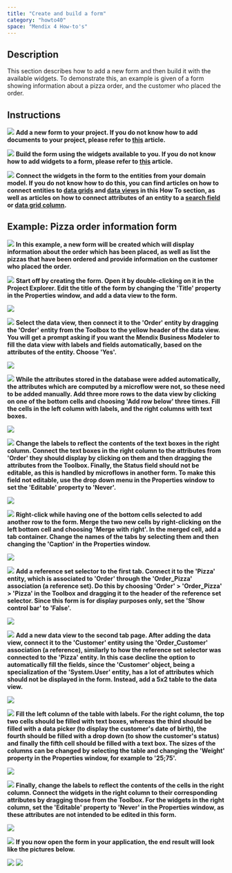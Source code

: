 ```yaml
---
title: "Create and build a form"
category: "howto40"
space: "Mendix 4 How-to's"
---
```

## Description

This section describes how to add a new form and then build it with the available widgets. To demonstrate this, an example is given of a form showing information about a pizza order, and the customer who placed the order.

## Instructions

![](attachments/819203/917932.png) **Add a new form to your project. If you do not know how to add documents to your project, please refer to [this](add-documents-to-a-module) article.**

![](attachments/819203/917932.png) **Build the form using the widgets available to you. If you do not know how to add widgets to a form, please refer to [this](Add+a+widget+to+a+form) article.**

![](attachments/819203/917932.png) **Connect the widgets in the form to the entities from your domain model. If you do not know how to do this, you can find articles on how to connect entities to [data grids](connect-an-entity-to-a-data-grid) and [data views](connect-an-entity-to-a-data-view) in this How To section, as well as articles on how to connect attributes of an entity to a [search field](connect-an-attribute-to-a-search-field) or [data grid column](connect-an-attribute-to-a-column).**

## Example: Pizza order information form

![](attachments/819203/917932.png) **In this example, a new form will be created which will display information about the order which has been placed, as well as list the pizzas that have been ordered and provide information on the customer who placed the order.**

![](attachments/819203/917932.png) **Start off by creating the form. Open it by double-clicking on it in the Project Explorer. Edit the title of the form by changing the 'Title' property in the Properties window, and add a data view to the form.**

![](attachments/2621494/2752740.png)

![](attachments/819203/917932.png) **Select the data view, then connect it to the 'Order' entity by dragging the 'Order' entity from the Toolbox to the yellow header of the data view. You will get a prompt asking if you want the Mendix Business Modeler to fill the data view with labels and fields automatically, based on the attributes of the entity. Choose 'Yes'.**

![](attachments/2621494/2752763.png)

![](attachments/819203/917932.png) **While the attributes stored in the database were added automatically, the attributes which are computed by a microflow were not, so these need to be added manually. Add three more rows to the data view by clicking on one of the bottom cells and choosing 'Add row below' three times. Fill the cells in the left column with labels, and the right columns with text boxes.**

![](attachments/2621494/2752739.png)

![](attachments/819203/917932.png) **Change the labels to reflect the contents of the text boxes in the right column. Connect the text boxes in the right column to the attributes from 'Order' they should display by clicking on them and then dragging the attributes from the Toolbox. Finally, the Status field should not be editable, as this is handled by microflows in another form. To make this field not editable, use the drop down menu in the Properties window to set the 'Editable' property to 'Never'.**

![](attachments/2621494/2752738.png)

![](attachments/819203/917932.png) **Right-click while having one of the bottom cells selected to add another row to the form. Merge the two new cells by right-clicking on the left bottom cell and choosing 'Merge with right'. In the merged cell, add a tab container. Change the names of the tabs by selecting them and then changing the 'Caption' in the Properties window.**

![](attachments/2621494/2752762.png)

![](attachments/819203/917932.png) **Add a reference set selector to the first tab. Connect it to the 'Pizza' entity, which is associated to 'Order' through the 'Order_Pizza' association (a reference set). Do this by choosing 'Order' > 'Order_Pizza' > 'Pizza' in the Toolbox and dragging it to the header of the reference set selector. Since this form is for display purposes only, set the 'Show control bar' to 'False'.**

![](attachments/2621494/2752741.png)

![](attachments/819203/917932.png) **Add a new data view to the second tab page. After adding the data view, connect it to the 'Customer' entity using the 'Order_Customer' association (a reference), similarly to how the reference set selector was connected to the 'Pizza' entity. In this case decline the option to automatically fill the fields, since the 'Customer' object, being a specialization of the 'System.User' entity, has a lot of attributes which should not be displayed in the form. Instead, add a 5x2 table to the data view.**

![](attachments/2621494/2752734.png)

![](attachments/819203/917932.png) **Fill the left column of the table with labels. For the right column, the top two cells should be filled with text boxes, whereas the third should be filled with a data picker (to display the customer's date of birth), the fourth should be filled with a drop down (to show the customer's status) and finally the fifth cell should be filled with a text box. The sizes of the columns can be changed by selecting the table and changing the 'Weight' property in the Properties window, for example to '25;75'.**

![](attachments/2621494/2752759.png)

![](attachments/819203/917932.png) **Finally, change the labels to reflect the contents of the cells in the right column. Connect the widgets in the right column to their corresponding attributes by dragging those from the Toolbox. For the widgets in the right column, set the 'Editable' property to 'Never' in the Properties window, as these attributes are not intended to be edited in this form.**

![](attachments/2621494/2752760.png)

![](attachments/819203/917932.png) **If you now open the form in your application, the end result will look like the pictures below.**

![](attachments/2621494/2752761.png)
![](attachments/2621494/2752758.png)

